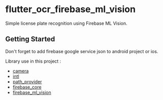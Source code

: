 # flutter_ocr_firebase_ml_vision

Simple license plate recognition using Firebase ML Vision.

## Getting Started

Don't forget to add firebase google service json to android project or ios.

Library use in this project :
- [camera](https://pub.dev/packages/camera)
- [intl](https://pub.dev/packages/intl)
- [path_provider](https://pub.dev/packages/path_provider)
- [firebase_core](https://pub.dev/packages/firebase_core)
- [firebase_ml_vision](https://pub.dev/packages/firebase_ml_vision)

